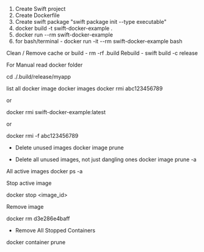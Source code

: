 1) Create Swift project
2) Create Dockerfile
3) Create swift package "swift package init --type executable"
4) docker build -t swift-docker-example .
5) docker run --rm swift-docker-example
6) for bash/terminal - docker run -it --rm swift-docker-example bash

Clean / Remove cache or build - rm -rf .build
Rebuild - swift build -c release


For Manual read docker folder

cd ./.build/release/myapp

list all docker image
docker images
docker rmi abc123456789

or

docker rmi swift-docker-example:latest

or

docker rmi -f abc123456789

* Delete unused images
docker image prune

* Delete all unused images, not just dangling ones
docker image prune -a

All active images
docker ps -a

Stop active image

docker stop <image_id>

Remove image

docker rm d3e286e4baff

* Remove All Stopped Containers

docker container prune

